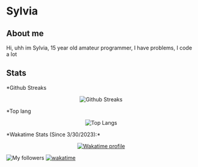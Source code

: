 # Sylvia

## About me
Hi, uhh im Sylvia, 15 year old amateur programmer, I have problems, I code a lot

## Stats
*Github Streaks
<p align="center">
    <img alt="Github Streaks" src="https://github-readme-stats.vercel.app/api?username=Sylvie-Dev&theme=dark">
</p>
*Top lang
<p align="center">
    <img alt="Top Langs" src="https://github-readme-stats.vercel.app/api/top-langs/?username=Sylvie-Dev&theme=dark">
</p>
*Wakatime Stats (Since 3/30/2023):*
<p align="center">
    <a href="https://wakatime.com/@Sylvia">
        <img alt="Wakatime profile" src="https://github-readme-stats.vercel.app/api/wakatime?username=Sylvia&layout=compact&langs_count=5&&theme=dracula&hide_border=true&bg_color=1a1c1f&icon_color=4e90f0&title=e74545&border_radius=10">
    </a>
</p>


![My followers](https://img.shields.io/github/followers/Sylvie-dev?style=social)
[![wakatime](https://wakatime.com/badge/user/188587d0-8db1-4e68-9d62-1c1a2c05f96c.svg)](https://wakatime.com/@188587d0-8db1-4e68-9d62-1c1a2c05f96c)
